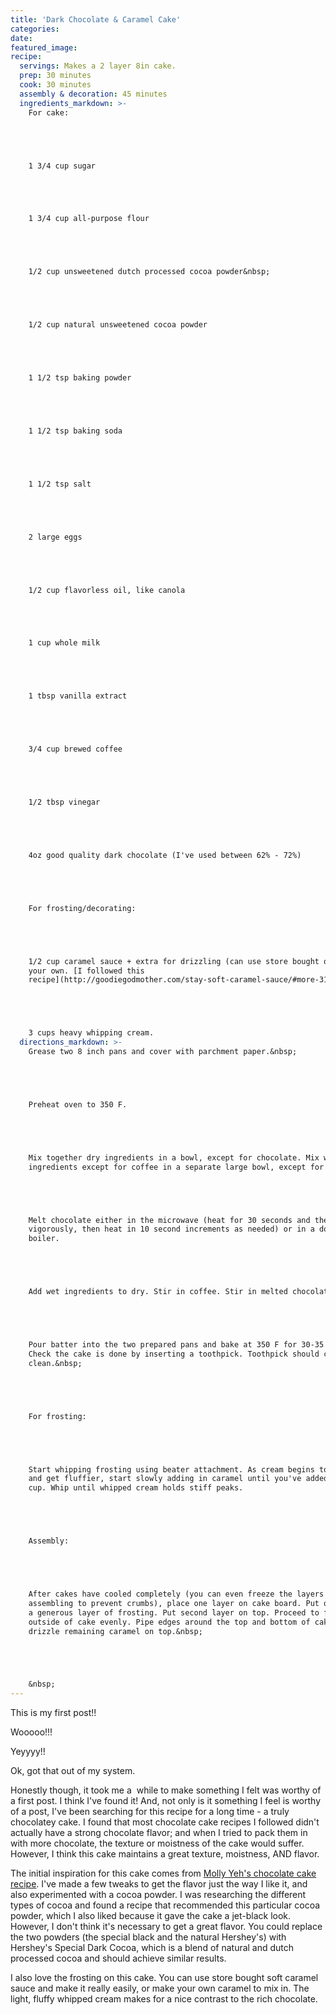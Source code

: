 ```yaml
---
title: 'Dark Chocolate & Caramel Cake'
categories:
date:
featured_image:
recipe:
  servings: Makes a 2 layer 8in cake.
  prep: 30 minutes
  cook: 30 minutes
  assembly & decoration: 45 minutes
  ingredients_markdown: >-
    For cake:





    1 3/4 cup sugar





    1 3/4 cup all-purpose flour





    1/2 cup unsweetened dutch processed cocoa powder&nbsp;





    1/2 cup natural unsweetened cocoa powder





    1 1/2 tsp baking powder





    1 1/2 tsp baking soda





    1 1/2 tsp salt





    2 large eggs





    1/2 cup flavorless oil, like canola





    1 cup whole milk





    1 tbsp vanilla extract





    3/4 cup brewed coffee





    1/2 tbsp vinegar





    4oz good quality dark chocolate (I've used between 62% - 72%)





    For frosting/decorating:





    1/2 cup caramel sauce + extra for drizzling (can use store bought or make
    your own. [I followed this
    recipe](http://goodiegodmother.com/stay-soft-caramel-sauce/#more-3163).)





    3 cups heavy whipping cream.
  directions_markdown: >-
    Grease two 8 inch pans and cover with parchment paper.&nbsp;





    Preheat oven to 350 F.





    Mix together dry ingredients in a bowl, except for chocolate. Mix wet
    ingredients except for coffee in a separate large bowl, except for coffee.





    Melt chocolate either in the microwave (heat for 30 seconds and then stir
    vigorously, then heat in 10 second increments as needed) or in a double
    boiler.





    Add wet ingredients to dry. Stir in coffee. Stir in melted chocolate.





    Pour batter into the two prepared pans and bake at 350 F for 30-35 minutes.
    Check the cake is done by inserting a toothpick. Toothpick should come out
    clean.&nbsp;





    For frosting:





    Start whipping frosting using beater attachment. As cream begins to thicken
    and get fluffier, start slowly adding in caramel until you've added a 1/2
    cup. Whip until whipped cream holds stiff peaks.





    Assembly:





    After cakes have cooled completely (you can even freeze the layers before
    assembling to prevent crumbs), place one layer on cake board. Put on
    a generous layer of frosting. Put second layer on top. Proceed to frost
    outside of cake evenly. Pipe edges around the top and bottom of cake, and
    drizzle remaining caramel on top.&nbsp;





    &nbsp;
---
```



This is my first post!!

Wooooo!!!

Yeyyyy!!

Ok, got that out of my system.

Honestly though, it took me a &nbsp;while to make something I felt was worthy of a first post. I think I've found it! And, not only is it something I feel is worthy of a post, I've been searching for this recipe for a long time - a truly chocolatey cake. I found that most chocolate cake recipes I followed didn't actually have a strong chocolate flavor; and when I tried to pack them in with more chocolate, the texture or moistness of the cake would suffer. However, I think this cake maintains a great texture, moistness, AND flavor.

The initial inspiration for this cake comes from [Molly Yeh's chocolate cake recipe](http://mynameisyeh.com/mynameisyeh/2015/9/basil-mascarpone-buttercream-frosted-chocolate-cake-a-giveaway). I've made a few tweaks to get the flavor just the way I like it, and also experimented with a cocoa powder. I was researching the different types of cocoa and found a recipe that recommended this particular cocoa powder, which I also liked because it gave the cake a jet-black look. However, I don't think it's necessary to get a great flavor. You could replace the two powders (the special black and the natural Hershey's) with Hershey's Special Dark Cocoa, which is a blend of natural and dutch processed cocoa and should achieve similar results.

I also love the frosting on this cake. You can use store bought soft caramel sauce and make it really easily, or make your own caramel to mix in. The light, fluffy whipped cream makes for a nice contrast to the rich chocolate.